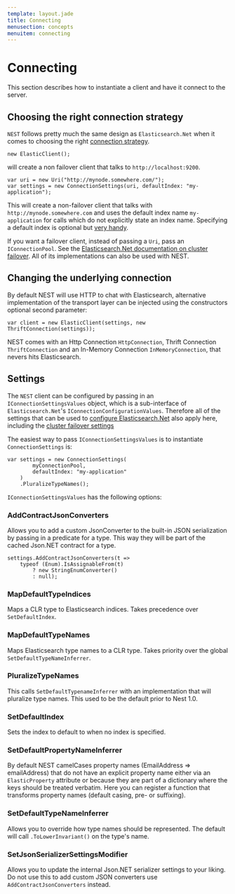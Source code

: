 ```yaml
---
template: layout.jade
title: Connecting
menusection: concepts
menuitem: connecting
---
```



# Connecting
This section describes how to instantiate a client and have it connect to the server.

## Choosing the right connection strategy

`NEST` follows pretty much the same design as `Elasticsearch.Net` when it comes to choosing 
the right [connection strategy](/elasticsearch-net/connecting.html).

    new ElasticClient();

will create a non failover client that talks to `http://localhost:9200`.

    var uri = new Uri("http://mynode.somewhere.com/");
    var settings = new ConnectionSettings(uri, defaultIndex: "my-application");

This will create a non-failover client that talks with `http://mynode.somewhere.com` and uses the default index name `my-application`
 for calls which do not explicitly state an index name. Specifying a default index is optional but [very handy](/nest/type-index-inference).

If you want a failover client, instead of passing a `Uri`, pass an `IConnectionPool`. See the [Elasticsearch.Net documentation on cluster failover](/elasticsearch-net/cluster-failover.html). All of its implementations can also be used with NEST.



## Changing the underlying connection 

By default NEST will use HTTP to chat with Elasticsearch, alternative implementation of the transport layer can be injected using the constructors optional second parameter:

	var client = new ElasticClient(settings, new ThriftConnection(settings));

NEST comes with an Http Connection `HttpConnection`, Thrift Connection `ThriftConnection` 
and an In-Memory Connection `InMemoryConnection`, that nevers hits Elasticsearch.

## Settings

The `NEST` client can be configured by passing in an `IConnectionSettingsValues` object, which is a sub-interface of 
`Elasticsearch.Net`'s `IConnectionConfigurationValues`.  Therefore all of the settings that can be used to 
[configure Elasticsearch.Net](/elasticsearch-net/connection.html) also apply here, including the 
[cluster failover settings](/elasticsearch-net/cluster-failover.html)

The easiest way to pass `IConnectionSettingsValues` is to instantiate `ConnectionSettings` is:

    var settings = new ConnectionSettings(
            myConnectionPool, 
            defaultIndex: "my-application"
        )
        .PluralizeTypeNames();

`IConnectionSettingsValues` has the following options:

### AddContractJsonConverters
Allows you to add a custom JsonConverter to the built-in JSON serialization by passing
in a predicate for a type.  This way they will be part of the cached Json.NET contract for a type.

    settings.AddContractJsonConverters(t => 
        typeof (Enum).IsAssignableFrom(t) 
            ? new StringEnumConverter() 
            : null);

### MapDefaultTypeIndices
Maps a CLR type to Elasticsearch indices. Takes precedence over `SetDefaultIndex`.

### MapDefaultTypeNames
Maps Elasticsearch type names to a CLR type. Takes priority over the global `SetDefaultTypeNameInferrer`.

### PluralizeTypeNames
This calls `SetDefaultTypenameInferrer` with an implementation that will pluralize
type names. This used to be the default prior to Nest 1.0.

### SetDefaultIndex
Sets the index to default to when no index is specified.

### SetDefaultPropertyNameInferrer
By default NEST camelCases property names (EmailAddress => emailAddress)
that do not have an explicit property name either via an `ElasticProperty` attribute
or because they are part of a dictionary where the keys should be treated verbatim.
Here you can register a function that transforms property names (default
casing, pre- or suffixing).

### SetDefaultTypeNameInferrer
Allows you to override how type names should be represented. The default will
call `.ToLowerInvariant()` on the type's name.

### SetJsonSerializerSettingsModifier
Allows you to update the internal Json.NET serializer settings to your liking.
Do not use this to add custom JSON converters use `AddContractJsonConverters` instead.

